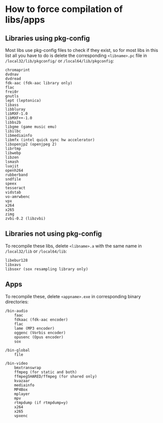 How to force compilation of libs/apps
====

## Libraries using pkg-config
Most libs use pkg-config files to check if they exist, so for most libs in this list all you have to do is delete the corresponding `<libname>.pc` file in `/local32/lib/pkgconfig/` or `/local64/lib/pkgconfig`:
```
chromaprint
dvdnav
dvdread
fdk-aac (fdk-aac library only)
flac
frei0r
gnutls
lept (leptonica)
libass
libbluray
libMXF-1.0
libMXF++-1.0
libbs2b
libgme (game music emu)
libilbc
libmediainfo
libmfx (intel quick sync hw accelerator)
libopenjp2 (openjpeg 2)
librtmp
libwebp
libzen
lsmash
luajit
openh264
rubberband
sndfile
speex
tesseract
vidstab
vo-amrwbenc
vpx
x264
x265
zimg
zvbi-0.2 (libzvbi)
```

## Libraries not using pkg-config
To recompile these libs, delete `<libname>.a` with the same name in `/local32/lib` or `/local64/lib`:
```
libebur128
libxavs
libsoxr (sox resampling library only)
```

## Apps
To recompile these, delete `<appname>.exe` in corresponding binary directories:

```
/bin-audio
    faac
    fdkaac (fdk-aac encoder)
    flac
    lame (MP3 encoder)
    oggenc (Vorbis encoder)
    opusenc (Opus encoder)
    sox

/bin-global
    file

/bin-video
    bmxtranswrap
    ffmpeg (for static and both)
    ffmpegSHARED/ffmpeg (for shared only)
    kvazaar
    mediainfo
    MP4Box
    mplayer
    mpv
    rtmpdump (if rtmpdump=y)
    x264
    x265
    vpxenc
```
